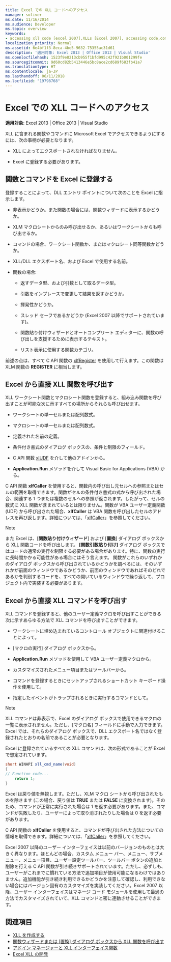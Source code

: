 ```yaml
---
title: Excel での XLL コードへのアクセス
manager: soliver
ms.date: 11/16/2014
ms.audience: Developer
ms.topic: overview
keywords:
- accessing xll code [excel 2007],XLLs [Excel 2007], accessing code,commands [Excel 2007], registration,functions [Excel 2007], registration,calling XLLs from Excel,registering commands [Excel 2007],registering functions [Excel 2007]
localization_priority: Normal
ms.assetid: 6e4bf1f3-8eca-4be5-9632-75355ac31d61
description: '適用対象: Excel 2013 | Office 2013 | Visual Studio'
ms.openlocfilehash: 1523f9e8213cb955f1bfd995c42f921b001299fe
ms.sourcegitcommit: 9d60cd82b5413446e5bc8ace2cd689f683fb41a7
ms.translationtype: HT
ms.contentlocale: ja-JP
ms.lasthandoff: 06/11/2018
ms.locfileid: "19798768"
---
```

# <a name="accessing-xll-code-in-excel"></a>Excel での XLL コードへのアクセス

**適用対象**: Excel 2013 | Office 2013 | Visual Studio 
  
XLL に含まれる関数やコマンドに Microsoft Excel でアクセスできるようにするには、次の事柄が必要となります。
  
- XLL によってエクスポートされなければなりません。
    
- Excel に登録する必要があります。
    
## <a name="registering-functions-and-commands-with-excel"></a>関数とコマンドを Excel に登録する

登録することによって、DLL エントリ ポイントについて次のことを Excel に指示します。
  
- 非表示かどうか。また関数の場合には、関数ウィザードに表示するかどうか。
    
- XLM マクロシートからのみ呼び出せるか、あるいはワークシートからも呼び出せるか。
    
- コマンドの場合、ワークシート関数か、またはマクロシート同等関数かどうか。
    
- XLL/DLL エクスポート名、および Excel で使用する名前。
    
- 関数の場合:
    
  - 返すデータ型、および引数として取るデータ型。
    
  - 引数をインプレースで変更して結果を返すかどうか。
    
  - 揮発性かどうか。
    
  - スレッド セーフであるかどうか (Excel 2007 以降でサポートされています)。
    
  - 関数貼り付けウィザードとオートコンプリート エディターに、関数の呼び出しを支援するために表示するテキスト。
    
  - リスト表示に使用する関数カテゴリ。
    
前述の点は、すべて C API 関数の [xlfRegister](xlfregister-form-1.md) を使用して行えます。この関数は XLM 関数の **REGISTER** に相当します。
  
## <a name="calling-xll-functions-directly-from-excel"></a>Excel から直接 XLL 関数を呼び出す

XLL ワークシート関数とマクロシート関数を登録すると、組み込み関数を呼び出すことが可能な次に示すすべての場所からそれらも呼び出せます。
  
- ワークシートの単一セルまたは配列数式。
    
- マクロシートの単一セルまたは配列数式。
    
- 定義された名前の定義。
    
- 条件付き書式のダイアログ ボックスの、条件と制限のフィールド。
    
- C API 関数 [xlUDF](xludf.md) を介して他のアドインから。
    
- **Application.Run** メソッドを介して Visual Basic for Applications (VBA) から。 
    
C API 関数 **xlfCaller** を使用すると、関数内の呼び出し元セルへの参照またはセルの範囲を取得できます。関数がセルの条件付き書式の式から呼び出された場合、関連する 1 つまたは複数のセルへの参照が返されます。したがって、セルの数式に XLL 関数が含まれているとは限りません。関数が VBA ユーザー定義関数 (UDF) から呼び出された場合、**xlfCaller** は VBA 関数を呼び出したセルのアドレスを再び返します。詳細については、「[xlfCaller](xlfcaller.md)」を参照してください。
  
> [!NOTE]
> また Excel は、[**関数貼り付けウィザード**] および [**置換**] ダイアログ ボックスから XLL 関数コードを呼び出します。 **[関数引数貼り付け]** ダイアログ ボックスではコードの通常の実行を制限する必要がある場合があります。特に、関数の実行に長時間かかる可能性がある場合にはそう言えます。 関数がこれらのいずれかのダイアログ ボックスから呼び出されているかどうかを調べるには、そのいずれかが前面のウィンドウであるかどうか、前面のウィンドウであればそのどれであるかを判別するコードを、すべての開いているウィンドウで繰り返して、プロジェクト内で実装する必要があります。 
  
## <a name="calling-xll-commands-directly-from-excel"></a>Excel から直接 XLL コマンドを呼び出す

XLL コマンドを登録すると、他のユーザー定義マクロを呼び出すことができる次に示すあらゆる方法で XLL コマンドを呼び出すことができます。
  
- ワークシートに埋め込まれているコントロール オブジェクトに関連付けることによって。
    
- [マクロの実行] ダイアログ ボックスから。
    
- **Application.Run** メソッドを使用して VBA ユーザー定義マクロから。 
    
- カスタマイズされたメニュー項目またはツールバーから。
    
- コマンドを登録するときにセットアップされるショートカット キーボード操作を使用して。
    
- 指定したイベントがトラップされるときに実行するコマンドとして。
    
> [!NOTE]
> XLL コマンドは非表示で、Excel のダイアログ ボックスで使用できるマクロの一覧に表示されません。ただし、[マクロ名] フィールドに手動で入力できます。Excel では、それらのダイアログ ボックスで、DLL エクスポート名ではなく登録されたとおりの名前であることが必要となります。 
  
Excel に登録されているすべての XLL コマンドは、次の形式であることが Excel で想定されています。
  
```cs
short WINAPI xll_cmd_name(void)
{
// Function code...
    return 1;
}

```

Excel は戻り値を無視します。ただし、XLM マクロ シートから呼び出されたものを除きます (この場合、戻り値は **TRUE** または **FALSE** に変換されます)。そのため、コマンドが正常に実行された場合は 1 を返す必要があります。また、コマンドが失敗したり、ユーザーによって取り消されたりした場合は 0 を返す必要があります。
  
C API 関数の **xlfCaller** を使用すると、コマンドが呼び出された方法についての情報を取得できます。詳細については、「[xlfCaller](xlfcaller.md)」を参照してください。
  
Excel 2007 以降のユーザー インターフェイスは以前のバージョンのものとは大きく異なります。ほとんどの場合、カスタム メニュー バー、メニュー、サブメニュー、メニュー項目、ユーザー設定ツールバー、ツールバー ボタンの追加と削除を行える C API 関数が引き続きサポートされています。ただし、必ずしも、ユーザーがこれまでに慣れている方法で追加項目が使用可能になるわけではありません。追加機能が引き続き利用できるかどうかを注意して確認し、利用できない場合にはバージョン固有のカスタマイズを実装してください。Excel 2007 以降、ユーザー インターフェイスはマネージ コード モジュールを使用して最適の方法でカスタマイズされていて、XLL コマンドと密に連動させることができます。
  
## <a name="see-also"></a>関連項目

- [XLL を作成する](creating-xlls.md)
- [関数ウィザードまたは [置換] ダイアログ ボックスから XLL 関数を呼び出す](how-to-call-xll-functions-from-the-function-wizard-or-replace-dialog-boxes.md)
- [アドイン マネージャーと XLL インターフェイス関数](add-in-manager-and-xll-interface-functions.md)
- [Excel XLL の開発](developing-excel-xlls.md)



